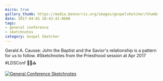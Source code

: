 ```yaml
---
micro: true
gallery_thumb: https://media.bennorris.org/images/gospelsketcher/thumbs/apr-17-3-causse.jpg
date: 2017-04-01 18:43:43-0600
tags:
- general conference
- sketchnotes
category: Gospel Sketcher
---
```


Gerald A. Causse: John the Baptist and the Savior's relationship is a pattern for us to follow. #Sketchnotes from the Priesthood session at Apr 2017 #LDSConf ✍🏼⛪️

[![General Conference Sketchnotes](https://media.bennorris.org/images/gospelsketcher/general-conference/apr-2017/apr-17-3-causse.jpg)](https://media.bennorris.org/images/gospelsketcher/general-conference/apr-2017/apr-17-3-causse.jpg)